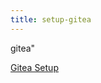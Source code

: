 ```yaml
---
title: setup-gitea
---
```


gitea\"

[Gitea
Setup](https://www.scaleway.com/en/docs/configure-gitea-code-hosting-solution/.md)

